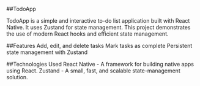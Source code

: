 ##TodoApp

TodoApp is a simple and interactive to-do list application built with React Native. It uses Zustand for state management. This project demonstrates the use of modern React hooks and efficient state management.

##Features
Add, edit, and delete tasks
Mark tasks as complete
Persistent state management with Zustand


##Technologies Used
React Native - A framework for building native apps using React.
Zustand - A small, fast, and scalable state-management solution.
